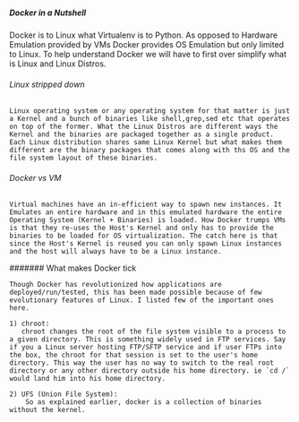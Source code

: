 




##### Docker in a Nutshell

Docker is to Linux what Virtualenv is to Python. As opposed to Hardware Emulation provided by VMs Docker provides OS Emulation but only limited to Linux. To help understand Docker we will have to first over simplify what is Linux and Linux Distros.

###### Linux stripped down

	Linux operating system or any operating system for that matter is just a Kernel and a bunch of binaries like shell,grep,sed etc that operates on top of the former. What the Linux Distros are different ways the Kernel and the binaries are packaged together as a single product. Each Linux distribution shares same Linux Kernel but what makes them different are the binary packages that comes along with ths OS and the file system layout of these binaries. 

###### Docker vs VM

	Virtual machines have an in-efficient way to spawn new instances. It Emulates an entire hardware and in this emulated hardware the entire Operating System (Kernel + Binaries) is loaded. How Docker trumps VMs is that they re-uses the Host's Kernel and only has to provide the binaries to be loaded for OS virtualization. The catch here is that since the Host's Kernel is reused you can only spawn Linux instances and the host will always have to be a Linux instance.

####### What makes Docker tick

	Though Docker has revolutionized how applications are deployed/run/tested, this has been made possible because of few evolutionary features of Linux. I listed few of the important ones here.

	1) chroot:
	   chroot changes the root of the file system visible to a process to a given directory. This is something widely used in FTP services. Say if you a Linux server hosting FTP/SFTP service and if user FTPs into the box, the chroot for that session is set to the user's home directory. This way the user has no way to switch to the real root directory or any other directory outside his home directory. ie `cd /` would land him into his home directory.

	2) UFS (Union File System):
		So as explained earlier, docker is a collection of binaries without the kernel.  






